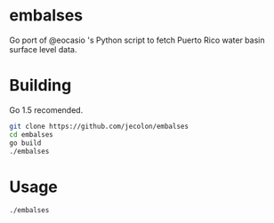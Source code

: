 # embalses
Go port of @eocasio 's Python script to fetch Puerto Rico water basin surface level data.

# Building
Go 1.5 recomended.
```bash
git clone https://github.com/jecolon/embalses
cd embalses
go build
./embalses
```

# Usage
    ./embalses
